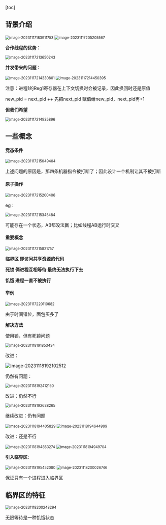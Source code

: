 [toc]



## 背景介绍

<img src="./image_9.1%20%E5%90%8C%E6%AD%A5%E7%9A%84%E8%83%8C%E6%99%AF%E5%92%8C%E6%A6%82%E5%BF%B5/image-20231117183911753.png" alt="image-20231117183911753" style="zoom:80%;" />

<img src="./image_9.1%20%E5%90%8C%E6%AD%A5%E7%9A%84%E8%83%8C%E6%99%AF%E5%92%8C%E6%A6%82%E5%BF%B5/image-20231117205205567.png" alt="image-20231117205205567" style="zoom:80%;" />

**合作线程的优势：**

<img src="./image_9.1%20%E5%90%8C%E6%AD%A5%E7%9A%84%E8%83%8C%E6%99%AF%E5%92%8C%E6%A6%82%E5%BF%B5/image-20231117213650243.png" alt="image-20231117213650243" style="zoom:80%;" />

**并发带来的问题：**

<img src="./image_9.1%20%E5%90%8C%E6%AD%A5%E7%9A%84%E8%83%8C%E6%99%AF%E5%92%8C%E6%A6%82%E5%BF%B5/image-20231117214330801.png" alt="image-20231117214330801" style="zoom:80%;" />

<img src="./image_9.1%20%E5%90%8C%E6%AD%A5%E7%9A%84%E8%83%8C%E6%99%AF%E5%92%8C%E6%A6%82%E5%BF%B5/image-20231117214450395.png" alt="image-20231117214450395" style="zoom:80%;" />

注意：进程1的Reg1寄存器在上下文切换时会被记录，因此换回时还是原值

new_pid = next_pid ++   先把next_pid 赋值给new_pid，next_pid再+1

**但我们希望**

<img src="./image_9.1%20%E5%90%8C%E6%AD%A5%E7%9A%84%E8%83%8C%E6%99%AF%E5%92%8C%E6%A6%82%E5%BF%B5/image-20231117214935896.png" alt="image-20231117214935896" style="zoom:80%;" />

## 一些概念

#### 竞态条件

<img src="./image_9.1%20%E5%90%8C%E6%AD%A5%E7%9A%84%E8%83%8C%E6%99%AF%E5%92%8C%E6%A6%82%E5%BF%B5/image-20231117215049404.png" alt="image-20231117215049404" style="zoom:80%;" />

上述问题的原因是，那四条机器指令被打断了；因此设计一个机制让其不被打断

#### 原子操作

<img src="./image_9.1%20%E5%90%8C%E6%AD%A5%E7%9A%84%E8%83%8C%E6%99%AF%E5%92%8C%E6%A6%82%E5%BF%B5/image-20231117215200406.png" alt="image-20231117215200406" style="zoom:80%;" />

eg：

<img src="./image_9.1%20%E5%90%8C%E6%AD%A5%E7%9A%84%E8%83%8C%E6%99%AF%E5%92%8C%E6%A6%82%E5%BF%B5/image-20231117215345484.png" alt="image-20231117215345484" style="zoom:80%;" />

可能存在一个状态，AB都没法赢；比如线程AB运行时交叉

#### 重要概念

<img src="./image_9.1%20%E5%90%8C%E6%AD%A5%E7%9A%84%E8%83%8C%E6%99%AF%E5%92%8C%E6%A6%82%E5%BF%B5/image-20231117215821757.png" alt="image-20231117215821757" style="zoom:80%;" />

**临界区 即访问共享资源的代码**

**死锁 俩进程互相等待 最终无法执行下去**

**饥饿  进程一直不被执行**

#### 举例

<img src="./image_9.1%20%E5%90%8C%E6%AD%A5%E7%9A%84%E8%83%8C%E6%99%AF%E5%92%8C%E6%A6%82%E5%BF%B5/image-20231117220110682.png" alt="image-20231117220110682" style="zoom:80%;" />

由于时间错位，面包买多了

**解决方法**

使用锁，但有死锁问题

<img src="./image_9.1%20%E5%90%8C%E6%AD%A5%E7%9A%84%E8%83%8C%E6%99%AF%E5%92%8C%E6%A6%82%E5%BF%B5/image-20231118191853434.png" alt="image-20231118191853434" style="zoom:80%;" />

改进：

![image-20231118192102512](./image_9.1%20%E5%90%8C%E6%AD%A5%E7%9A%84%E8%83%8C%E6%99%AF%E5%92%8C%E6%A6%82%E5%BF%B5/image-20231118192102512.png)

仍然有问题：

<img src="./image_9.1%20%E5%90%8C%E6%AD%A5%E7%9A%84%E8%83%8C%E6%99%AF%E5%92%8C%E6%A6%82%E5%BF%B5/image-20231118192412150.png" alt="image-20231118192412150" style="zoom:80%;" />

改进：仍然不行

<img src="./image_9.1%20%E5%90%8C%E6%AD%A5%E7%9A%84%E8%83%8C%E6%99%AF%E5%92%8C%E6%A6%82%E5%BF%B5/image-20231118192638265.png" alt="image-20231118192638265" style="zoom:80%;" />

继续改进：仍有问题

<img src="./image_9.1%20%E5%90%8C%E6%AD%A5%E7%9A%84%E8%83%8C%E6%99%AF%E5%92%8C%E6%A6%82%E5%BF%B5/image-20231118194405829.png" alt="image-20231118194405829" style="zoom:80%;" />

<img src="./image_9.1%20%E5%90%8C%E6%AD%A5%E7%9A%84%E8%83%8C%E6%99%AF%E5%92%8C%E6%A6%82%E5%BF%B5/image-20231118194644999.png" alt="image-20231118194644999" style="zoom:80%;" />

改进：还是不行

<img src="./image_9.1%20%E5%90%8C%E6%AD%A5%E7%9A%84%E8%83%8C%E6%99%AF%E5%92%8C%E6%A6%82%E5%BF%B5/image-20231118194853274.png" alt="image-20231118194853274" style="zoom:80%;" />

<img src="./image_9.1%20%E5%90%8C%E6%AD%A5%E7%9A%84%E8%83%8C%E6%99%AF%E5%92%8C%E6%A6%82%E5%BF%B5/image-20231118194949704.png" alt="image-20231118194949704" style="zoom:80%;" />

**引入临界区:**

<img src="./image_9.1%20%E5%90%8C%E6%AD%A5%E7%9A%84%E8%83%8C%E6%99%AF%E5%92%8C%E6%A6%82%E5%BF%B5/image-20231118195452080.png" alt="image-20231118195452080" style="zoom:80%;" />

 <img src="./image_9.1%20%E5%90%8C%E6%AD%A5%E7%9A%84%E8%83%8C%E6%99%AF%E5%92%8C%E6%A6%82%E5%BF%B5/image-20231118200026746.png" alt="image-20231118200026746" style="zoom:80%;" />



保证只有一个进程进入临界区

## 临界区的特征

<img src="./image_9.1%20%E5%90%8C%E6%AD%A5%E7%9A%84%E8%83%8C%E6%99%AF%E5%92%8C%E6%A6%82%E5%BF%B5/image-20231118200248294.png" alt="image-20231118200248294" style="zoom:80%;" />

无限等待是一种饥饿状态

